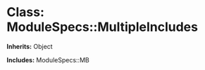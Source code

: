 # Class: ModuleSpecs::MultipleIncludes
**Inherits:** Object
    
**Includes:** ModuleSpecs::MB
  




